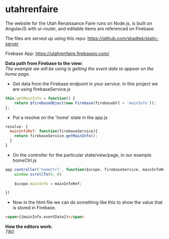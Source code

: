 # utahrenfaire
The website for the Utah Renaissance Faire runs on Node.js, is built on AngularJS with ui-router, and editable items are referenced on Firebase.

The files are served up using this repo: https://github.com/shadtek/static-server

Firebase App: https://utahrenfaire.firebaseio.com/

**Data path from Firebase to the view:**  
*The example we will be using is getting the event date to appear on the home page.*

- Get data from the Firebase endpoint in your service. In this project we are using firebaseService.js
```javascript
this.getMainInfo = function() {
	return $firebaseObject(new Firebase(firebaseUrl + 'mainInfo'));
};
```  

- Put a resolve on the 'home' state in the app.js
```javascript
resolve: {
  mainInfoRef: function(firebaseService){
    return firebaseService.getMainInfo();
  }
}
```  

- On the controller for the particular state/view/page, in our example homeCtrl.js
```javascript
app.controller('homeCtrl', function($scope, firebaseService, mainInfoRef) {
	window.scrollTo(0, 0)
	
	$scope.mainInfo = mainInfoRef;

})
```  

- Now in the html file we can do something like this to show the value that is stored in Firebase.
```html
<span>{{mainInfo.eventDate}}</span>
```

**How the editors work:**  
*TBD*